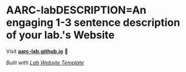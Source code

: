 
# AARC-labDESCRIPTION=An engaging 1-3 sentence description of your lab.'s Website

Visit **[aarc-lab.github.io](https://aarc-lab.github.io)** 🚀

_Built with [Lab Website Template](https://greene-lab.gitbook.io/lab-website-template-docs)_
